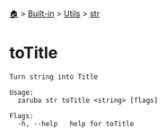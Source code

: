 <!--startTocHeader-->
[🏠](../../../README.md) > [Built-in](../../README.md) > [Utils](../README.md) > [str](README.md)
# toTitle
<!--endTocHeader-->

```
Turn string into Title

Usage:
  zaruba str toTitle <string> [flags]

Flags:
  -h, --help   help for toTitle

```

<!--startTocSubtopic-->
<!--endTocSubtopic-->